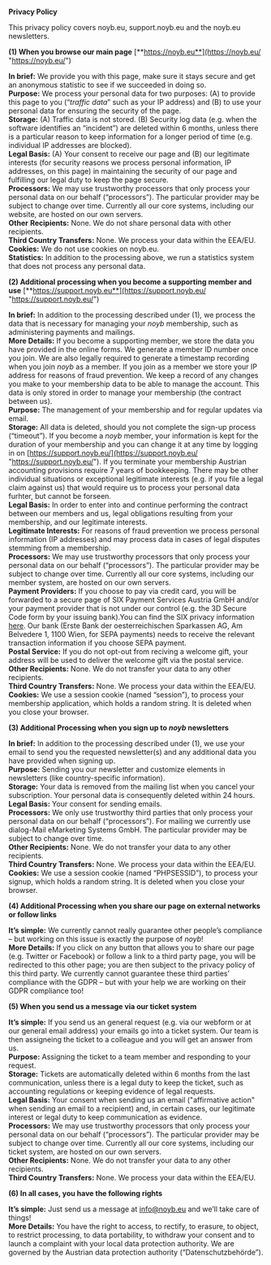 **Privacy Policy**

This privacy policy covers noyb.eu, support.noyb.eu and the noyb.eu newsletters.

**(1) When you browse our main page** [**https://noyb.eu**](https://noyb.eu/ "https://noyb.eu/")

**In brief:** We provide you with this page, make sure it stays secure and get an anonymous statistic to see if we succeeded in doing so.  
**Purpose:** We process your personal data for two purposes: (A) to provide this page to you (“_traffic data_” such as your IP address) and (B) to use your personal data for ensuring the security of the page.  
**Storage:** (A) Traffic data is not stored. (B) Security log data (e.g. when the software identifies an “incident”) are deleted within 6 months, unless there is a particular reason to keep information for a longer period of time (e.g. individual IP addresses are blocked).  
**Legal Basis:** (A) Your consent to receive our page and (B) our legitimate interests (for security reasons we process personal information, IP addresses, on this page) in maintaining the security of our page and fulfilling our legal duty to keep the page secure.  
**Processors:** We may use trustworthy processors that only process your personal data on our behalf (“processors”). The particular provider may be subject to change over time. Currently all our core systems, including our website, are hosted on our own servers.  
**Other** **Recipients:** None. We do not share personal data with other recipients.  
**Third Country Transfers:** None. We process your data within the EEA/EU.  
**Cookies:** We do not use cookies on noyb.eu.  
**Statistics:** In addition to the processing above, we run a statistics system that does not process any personal data.

**(2) Additional processing when you become a supporting member and use** [**https://support.noyb.eu**](https://support.noyb.eu/ "https://support.noyb.eu/")

**In brief:** In addition to the processing described under (1), we process the data that is necessary for managing your _noyb_ membership, such as administering payments and mailings.  
**More Details:** If you become a supporting member, we store the data you have provided in the online forms. We generate a member ID number once you join. We are also legally required to generate a timestamp recording when you join _noyb_ as a member. If you join as a member we store your IP address for reasons of fraud prevention. We keep a record of any changes you make to your membership data to be able to manage the account. This data is only stored in order to manage your membership (the contract between us).  
**Purpose:** The management of your membership and for regular updates via email.  
**Storage:** All data is deleted, should you not complete the sign-up process (“timeout”). If you become a _noyb_ member, your information is kept for the duration of your membership and you can change it at any time by logging in on [https://support.noyb.eu/](https://support.noyb.eu/ "https://support.noyb.eu/"). If you terminate your membership Austrian accounting provisions require 7 years of bookkeeping. There may be other individual situations or exceptional legitimate interests (e.g. if you file a legal claim against us) that would require us to process your personal data furhter, but cannot be forseen.  
**Legal Basis:** In order to enter into and continue performing the contract between our members and us, legal obligations resulting from your membership, and our legitimate interests.  
**Legitimate Interests:** For reasons of fraud prevention we process personal information (IP addresses) and may process data in cases of legal disputes stemming from a membership.  
**Processors:** We may use trustworthy processors that only process your personal data on our behalf (“processors”). The particular provider may be subject to change over time. Currently all our core systems, including our member system, are hosted on our own servers.  
**Payment Providers:** If you choose to pay via credit card, you will be forwarded to a secure page of SIX Payment Services Austria GmbH and/or your payment provider that is not under our control (e.g. the 3D Secure Code form by your issuing bank).You can find the SIX privacy information [here](https://www.six-payment-services.com/en/services/legal/privacy-statement.html "Current Document"). Our bank (Erste Bank der oesterreichischen Sparkassen AG, Am Belvedere 1, 1100 Wien, for SEPA payments) needs to receive the relevant transaction information if you choose SEPA payment.  
**Postal Service:** If you do not opt-out from reciving a welcome gift, your address will be used to deliver the welcome gift via the postal service.  
**Other Recipients:** None. We do not transfer your data to any other recipients.  
**Third Country Transfers:** None. We process your data within the EEA/EU.  
**Cookies:** We use a session cookie (named “session”), to process your membership application, which holds a random string. It is deleted when you close your browser.

**(3) Additional Processing when you sign up to _noyb_ newsletters**

**In brief:** In addition to the processing described under (1), we use your email to send you the requested newsletter(s) and any additional data you have provided when signing up.  
**Purpose:** Sending you our newsletter and customize elements in newsletters (like country-specific information).  
**Storage:** Your data is removed from the mailing list when you cancel your subscription. Your personal data is consequently deleted within 24 hours.  
**Legal Basis:** Your consent for sending emails.  
**Processors:** We only use trustworthy third parties that only process your personal data on our behalf (“processors”). For mailing we currently use dialog-Mail eMarketing Systems GmbH. The particular provider may be subject to change over time.  
**Other Recipients:** None. We do not transfer your data to any other recipients.  
**Third Country Transfers:** None. We process your data within the EEA/EU.  
**Cookies:** We use a session cookie (named “PHPSESSID”), to process your signup, which holds a random string. It is deleted when you close your browser.  

**(4) Additional Processing when you share our page on external networks or follow links**

**It’s simple:** We currently cannot really guarantee other people’s compliance – but working on this issue is exactly the purpose of _noyb_!  
**More Details:** If you click on any button that allows you to share our page (e.g. Twitter or Facebook) or follow a link to a third party page, you will be redirected to this other page; you are then subject to the privacy policy of this third party. We currently cannot guarantee these third parties’ compliance with the GDPR – but with your help we are working on their GDPR compliance too!  

**(5) When you send us a message via our ticket system**

**It’s simple:** If you send us an general request (e.g. via our webform or at our general email address) your emails go into a ticket system. Our team is then assigneing the ticket to a colleague and you will get an answer from us.  
**Purpose:** Assigning the ticket to a team member and responding to your request.  
**Storage:** Tickets are automatically deleted within 6 months from the last communication, unless there is a legal duty to keep the ticket, such as accounting regulations or keeping evidence of legal requests.  
**Legal Basis:** Your consent when sending us an email ("affirmative action" when sending an email to a recipient) and, in certain cases, our legitimate interest or legal duty to keep communication as evidence.  
**Processors:** We may use trustworthy processors that only process your personal data on our behalf (“processors”). The particular provider may be subject to change over time. Currently all our core systems, including our ticket system, are hosted on our own servers.  
**Other Recipients:** None. We do not transfer your data to any other recipients.  
**Third Country Transfers:** None. We process your data within the EEA/EU.  

**(6) In all cases, you have the following rights**

**It’s simple:** Just send us a message at [info@noyb.eu](mailto:info@noyb.eu "mailto:info@noyb.eu") and we’ll take care of things!  
**More Details:** You have the right to access, to rectify, to erasure, to object, to restrict processing, to data portability, to withdraw your consent and to launch a complaint with your local data protection authority. We are governed by the Austrian data protection authority (“Datenschutzbehörde”).